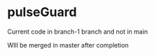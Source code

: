 # pulseGuard
Current code in branch-1 branch and not in main

WIll be merged in master after completion

